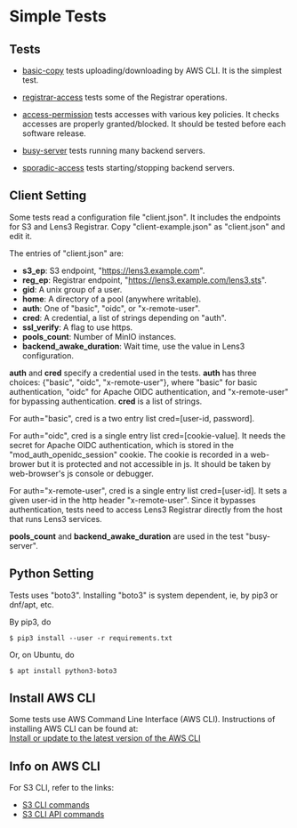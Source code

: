 # Simple Tests

## Tests

- [basic-copy](basic-copy) tests uploading/downloading by AWS CLI.  It
  is the simplest test.

- [registrar-access](registrar-access) tests some of the Registrar
  operations.

- [access-permission](access-permission) tests accesses with various
  key policies.  It checks accesses are properly granted/blocked.  It
  should be tested before each software release.

- [busy-server](busy-server) tests running many backend servers.

- [sporadic-access](sporadic-access) tests starting/stopping backend
  servers.

## Client Setting

Some tests read a configuration file "client.json".  It includes the
endpoints for S3 and Lens3 Registrar.  Copy "client-example.json" as
"client.json" and edit it.

The entries of "client.json" are:

- __s3_ep__: S3 endpoint, "https://lens3.example.com".
- __reg_ep__: Registrar endpoint, "https://lens3.example.com/lens3.sts".
- __gid__: A unix group of a user.
- __home__: A directory of a pool (anywhere writable).
- __auth__: One of "basic", "oidc", or "x-remote-user".
- __cred__: A credential, a list of strings depending on "auth".
- __ssl_verify__: A flag to use https.
- __pools_count__: Number of MinIO instances.
- __backend_awake_duration__: Wait time, use the value in Lens3 configuration.

__auth__ and __cred__ specify a credential used in the tests.
__auth__ has three choices: {"basic", "oidc", "x-remote-user"}, where
"basic" for basic authentication, "oidc" for Apache OIDC
authentication, and "x-remote-user" for bypassing authentication.
__cred__ is a list of strings.

For auth="basic", cred is a two entry list cred=[user-id, password].

For auth="oidc", cred is a single entry list cred=[cookie-value].  It
needs the secret for Apache OIDC authentication, which is stored in
the "mod_auth_openidc_session" cookie.  The cookie is recorded in a
web-brower but it is protected and not accessible in js.  It should be
taken by web-browser's js console or debugger.

For auth="x-remote-user", cred is a single entry list cred=[user-id].
It sets a given user-id in the http header "x-remote-user".  Since it
bypasses authentication, tests need to access Lens3 Registrar directly
from the host that runs Lens3 services.

__pools_count__ and __backend_awake_duration__ are used in the test
"busy-server".

## Python Setting

Tests uses "boto3".  Installing "boto3" is system dependent, ie, by
pip3 or dnf/apt, etc.

By pip3, do
```
$ pip3 install --user -r requirements.txt
```

Or, on Ubuntu, do
```
$ apt install python3-boto3
```

## Install AWS CLI

Some tests use AWS Command Line Interface (AWS CLI).  Instructions of
installing AWS CLI can be found at:
[Install or update to the latest version of the AWS CLI](https://docs.aws.amazon.com/cli/latest/userguide/getting-started-install.html)

## Info on AWS CLI

For S3 CLI, refer to the links:
- [S3 CLI commands](https://awscli.amazonaws.com/v2/documentation/api/latest/reference/s3/index.html)
- [S3 CLI API commands](https://awscli.amazonaws.com/v2/documentation/api/latest/reference/s3api/index.html)
